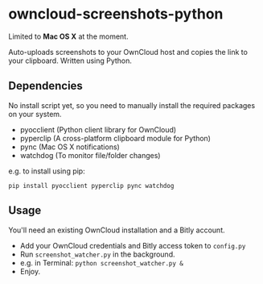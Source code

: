# owncloud-screenshots-python
Limited to **Mac OS X** at the moment.

Auto-uploads screenshots to your OwnCloud host and copies the link to your clipboard. Written using Python.

## Dependencies
No install script yet, so you need to manually install the required packages on your system.
* pyocclient (Python client library for OwnCloud)
* pyperclip (A cross-platform clipboard module for Python)
* pync (Mac OS X notifications)
* watchdog (To monitor file/folder changes)

e.g. to install using pip:

`pip install pyocclient pyperclip pync watchdog`

## Usage
You'll need an existing OwnCloud installation and a Bitly account.

* Add your OwnCloud credentials and Bitly access token to `config.py`
* Run `screenshot_watcher.py` in the background.
 * e.g. in Terminal: `python screenshot_watcher.py &`
* Enjoy.
